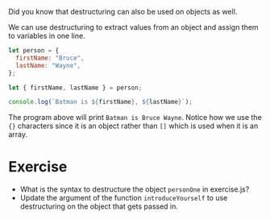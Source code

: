 Did you know that destructuring can also be used on objects as well.

We can use destructuring to extract values from an object and assign them to variables in one line.

```js
let person = {
  firstName: "Bruce",
  lastName: "Wayne",
};

let { firstName, lastName } = person;

console.log(`Batman is ${firstName}, ${lastName}`);
```

The program above will print `Batman is Bruce Wayne`. Notice how we use the `{}` characters since it is an object rather than `[]` which is used when it is an array.

# Exercise

- What is the syntax to destructure the object `personOne` in exercise.js?
- Update the argument of the function `introduceYourself` to use destructuring on the object that gets passed in.
